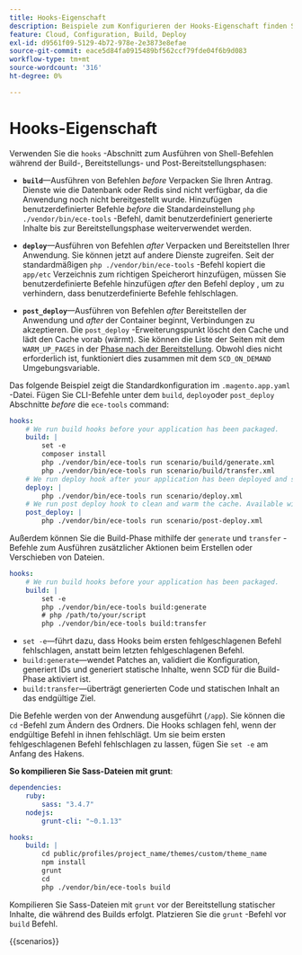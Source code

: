 ```yaml
---
title: Hooks-Eigenschaft
description: Beispiele zum Konfigurieren der Hooks-Eigenschaft finden Sie in der [!DNL Commerce] Anwendungskonfigurationsdatei.
feature: Cloud, Configuration, Build, Deploy
exl-id: d9561f09-5129-4b72-978e-2e3873e8efae
source-git-commit: eace5d84fa0915489bf562ccf79fde04f6b9d083
workflow-type: tm+mt
source-wordcount: '316'
ht-degree: 0%

---
```


# Hooks-Eigenschaft

Verwenden Sie die `hooks` -Abschnitt zum Ausführen von Shell-Befehlen während der Build-, Bereitstellungs- und Post-Bereitstellungsphasen:

- **`build`**—Ausführen von Befehlen _before_ Verpacken Sie Ihren Antrag. Dienste wie die Datenbank oder Redis sind nicht verfügbar, da die Anwendung noch nicht bereitgestellt wurde. Hinzufügen benutzerdefinierter Befehle _before_ die Standardeinstellung `php ./vendor/bin/ece-tools` -Befehl, damit benutzerdefiniert generierte Inhalte bis zur Bereitstellungsphase weiterverwendet werden.

- **`deploy`**—Ausführen von Befehlen _after_ Verpacken und Bereitstellen Ihrer Anwendung. Sie können jetzt auf andere Dienste zugreifen. Seit der standardmäßigen `php ./vendor/bin/ece-tools` -Befehl kopiert die `app/etc` Verzeichnis zum richtigen Speicherort hinzufügen, müssen Sie benutzerdefinierte Befehle hinzufügen _after_ den Befehl deploy , um zu verhindern, dass benutzerdefinierte Befehle fehlschlagen.

- **`post_deploy`**—Ausführen von Befehlen _after_ Bereitstellen der Anwendung und _after_ der Container beginnt, Verbindungen zu akzeptieren. Die `post_deploy` -Erweiterungspunkt löscht den Cache und lädt den Cache vorab (wärmt). Sie können die Liste der Seiten mit dem `WARM_UP_PAGES` in der [Phase nach der Bereitstellung](../environment/variables-post-deploy.md). Obwohl dies nicht erforderlich ist, funktioniert dies zusammen mit dem `SCD_ON_DEMAND` Umgebungsvariable.

Das folgende Beispiel zeigt die Standardkonfiguration im `.magento.app.yaml` -Datei. Fügen Sie CLI-Befehle unter dem `build`, `deploy`oder `post_deploy` Abschnitte _before_ die `ece-tools` command:

```yaml
hooks:
    # We run build hooks before your application has been packaged.
    build: |
        set -e
        composer install
        php ./vendor/bin/ece-tools run scenario/build/generate.xml
        php ./vendor/bin/ece-tools run scenario/build/transfer.xml
    # We run deploy hook after your application has been deployed and started.
    deploy: |
        php ./vendor/bin/ece-tools run scenario/deploy.xml
    # We run post deploy hook to clean and warm the cache. Available with ECE-Tools 2002.0.10.
    post_deploy: |
        php ./vendor/bin/ece-tools run scenario/post-deploy.xml
```

Außerdem können Sie die Build-Phase mithilfe der `generate` und `transfer` -Befehle zum Ausführen zusätzlicher Aktionen beim Erstellen oder Verschieben von Dateien.

```yaml
hooks:
    # We run build hooks before your application has been packaged.
    build: |
        set -e
        php ./vendor/bin/ece-tools build:generate
        # php /path/to/your/script
        php ./vendor/bin/ece-tools build:transfer
```

- `set -e`—führt dazu, dass Hooks beim ersten fehlgeschlagenen Befehl fehlschlagen, anstatt beim letzten fehlgeschlagenen Befehl.
- `build:generate`—wendet Patches an, validiert die Konfiguration, generiert IDs und generiert statische Inhalte, wenn SCD für die Build-Phase aktiviert ist.
- `build:transfer`—überträgt generierten Code und statischen Inhalt an das endgültige Ziel.

Die Befehle werden von der Anwendung ausgeführt (`/app`). Sie können die `cd` -Befehl zum Ändern des Ordners. Die Hooks schlagen fehl, wenn der endgültige Befehl in ihnen fehlschlägt. Um sie beim ersten fehlgeschlagenen Befehl fehlschlagen zu lassen, fügen Sie `set -e` am Anfang des Hakens.

**So kompilieren Sie Sass-Dateien mit grunt**:

```yaml
dependencies:
    ruby:
        sass: "3.4.7"
    nodejs:
        grunt-cli: "~0.1.13"

hooks:
    build: |
        cd public/profiles/project_name/themes/custom/theme_name
        npm install
        grunt
        cd
        php ./vendor/bin/ece-tools build
```

Kompilieren Sie Sass-Dateien mit `grunt` vor der Bereitstellung statischer Inhalte, die während des Builds erfolgt. Platzieren Sie die `grunt` -Befehl vor `build` Befehl.

{{scenarios}}
